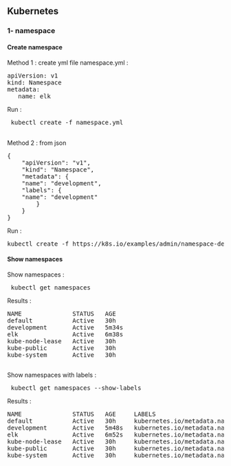 ## Kubernetes

### 1- namespace 

#### Create namespace 
Method 1 : 
create yml file namespace.yml : 
<pre>
apiVersion: v1
kind: Namespace
metadata:
   name: elk
</pre>
Run : 
<pre> kubectl create -f namespace.yml </pre>
<br/>
Method 2 : 
from json
<pre>
{
    "apiVersion": "v1",
    "kind": "Namespace",
    "metadata": {
    "name": "development",
    "labels": {
    "name": "development"
        }
    }
}
</pre>
Run : 
<pre>
kubectl create -f https://k8s.io/examples/admin/namespace-dev.json
</pre>

#### Show namespaces 
Show namespaces  : 
<pre> kubectl get namespaces </pre>
Results :
<pre>
NAME              STATUS   AGE
default           Active   30h
development       Active   5m34s
elk               Active   6m38s
kube-node-lease   Active   30h
kube-public       Active   30h
kube-system       Active   30h

</pre>

Show namespaces with labels :
<pre> kubectl get namespaces --show-labels </pre>
Results :
<pre>
NAME              STATUS   AGE     LABELS
default           Active   30h     kubernetes.io/metadata.name=default
development       Active   5m48s   kubernetes.io/metadata.name=development,name=development
elk               Active   6m52s   kubernetes.io/metadata.name=elk
kube-node-lease   Active   30h     kubernetes.io/metadata.name=kube-node-lease
kube-public       Active   30h     kubernetes.io/metadata.name=kube-public
kube-system       Active   30h     kubernetes.io/metadata.name=kube-system
</pre>